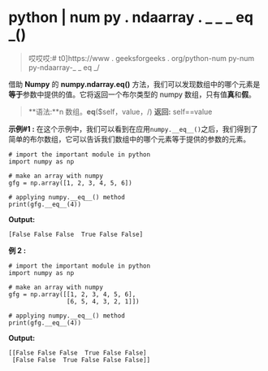# python | num py . ndaarray . _ _ _ eq _()

> 哎哎哎:# t0]https://www . geeksforgeeks . org/python-num py-num py-ndaarray-_ _ eq _/

借助 **Numpy** 的 **numpy.ndarray.__eq__()** 方法，我们可以发现数组中的哪个元素是**等于**参数中提供的值。它将返回一个布尔类型的 numpy 数组，只有值**真**和**假**。

> **语法:**n 数组。__eq__($self，value，/)
> **返回:** self==value

**示例#1 :**
在这个示例中，我们可以看到在应用`numpy.__eq__()`之后，我们得到了简单的布尔数组，它可以告诉我们数组中的哪个元素等于提供的参数的元素。

```
# import the important module in python
import numpy as np

# make an array with numpy
gfg = np.array([1, 2, 3, 4, 5, 6])

# applying numpy.__eq__() method
print(gfg.__eq__(4))
```

**Output:**

```
[False False False  True False False]

```

**例 2 :**

```
# import the important module in python
import numpy as np

# make an array with numpy
gfg = np.array([[1, 2, 3, 4, 5, 6],
                [6, 5, 4, 3, 2, 1]])

# applying numpy.__eq__() method
print(gfg.__eq__(4))
```

**Output:**

```
[[False False False  True False False]
 [False False  True False False False]]

```